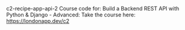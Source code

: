 c2-recipe-app-api-2
Course code for: Build a Backend REST API with Python & Django - Advanced: Take the course here: https://londonapp.dev/c2
